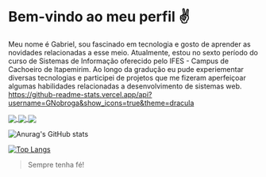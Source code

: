 # Bem-vindo ao meu perfil ✌️

Meu nome é Gabriel, sou fascinado em tecnologia e gosto de aprender as novidades relacionadas a esse meio. Atualmente, estou no sexto período do curso de Sistemas de Informação oferecido pelo IFES - Campus de Cachoeiro de Itapemirim. Ao longo da gradução eu pude experiementar diversas tecnologias e participei de projetos que me fizeram aperfeiçoar algumas habilidades relacionadas a desenvolvimento de sistemas web. 
https://github-readme-stats.vercel.app/api?username=GNobroga&show_icons=true&theme=dracula

<a href="https://github.com/anuraghazra/github-readme-stats">
  <img align="center" src="https://github-readme-stats.vercel.app/api?username=GNobroga&show_icons=true&theme=dracula" />
</a>
<a href="https://github.com/anuraghazra/github-readme-stats">
  <img align="center" src="https://github-readme-stats.vercel.app/api?username=GNobroga&show_icons=true&theme=dracula" />
</a>
<a href="https://github.com/anuraghazra/convoychat">
  <img align="center" src="https://github-readme-stats.vercel.app/api/pin/?username=anuraghazra&repo=convoychat" />
</a>

  ![Anurag's GitHub stats](https://github-readme-stats.vercel.app/api?username=GNobroga&show_icons=true&theme=dracula)
 
  [![Top Langs](https://github-readme-stats.vercel.app/api/top-langs/?username=GNobroga&layout=compact)](https://github.com/anuraghazra/github-readme-stats)

<blockquote>
    Sempre tenha fé!
</blockquote>


